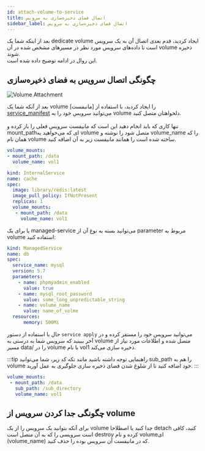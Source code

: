 ```yaml
---
id: attach-volume-to-service
title: اتصال فضای ذخیزه‌سازی به سرویس
sidebar_label: اتصال فضای ذخیزه‌سازی به سرویس
---
```


بعد از اینکه شما یک dedicate volume ایجاد کردید، قدم بعدی اتصال آن به یک سرویس است تا داده‌های سرویس مورد نظر در مسیرهای مشخص شده در آن volume ذخیره شوند.<br/>
این روال در ادامه توضیح داده شده است.

## چگونگی اتصال سرویس به فضای ذخیره‌سازی

![Volume Attachment](/img/docs/volume_attachment.svg "Volume Attachment")

بعد از آنکه شما یک volume را ایجاد کردید، با استفاده از [مانیفست] [service_manifest] می‌توانید سرویس خود را به volume دلخواهتان متصل کنید.<br/><br/>
تنها کاری که باید انجام دهید این است که مانیفست سرویس فعلی را باز کرده و mount_pathای که می‌خواهید به volume متصل شود را نوشته و volume_name را که همان نام volume ساخته شده است را همانند مانیفست زیر به آن اضافه کنید.

```yaml
volume_mounts:
- mount_path: /data
  volume_name: vol1
```

```yaml title="service_deployment.yml"
kind: InternalService  
name: cache  
spec:  
  image: library/redis:latest  
  image_pull_policy: IfNotPresent  
  replicas: 1  
  volume_mounts:  
   - mount_path: /data
     volume_name: vol1  
```

یا برای یک managed-service می‌توانید بسته به نوع آن از parameter مربوط به volume استفاده کنید:

```yaml title="managed_svc_deployment.yml"
kind: ManagedService
name: db
spec:
  service_name: mysql
  version: 5.7
  parameters:
    - name: phpmyadmin_enabled
      value: true
    - name: mysql_root_password
      value: some_long_unpredictable_string
    - name: volume_name
      value: name_of_volme
  resources:
      memory: 500Mi
```

حال با استفاده از دستور `service apply` می‌توانید سرویس خود را مستقر کرده و در آخر ببینید که سرویس شما به درستی به volume متصل شده و اطلاعات مورد نیاز از مسیر data/ را در volume با نام vol1 ذخیره سازی می‌کند.

:::tip راهنمایی
توجه داشته باشید مانند تکه کد زیر، شما می‌توانید sub_path را هم به volume خود اضافه کنید تا از شلوغ شدن فضای ذخیره سازی جلوگیری به عمل آورید.
:::

```yaml
volume_mounts:
 - mount_path: /data
   sub_path: /sub_directory
   volume_name: vol1
```

## چگونگی جدا کردن سرویس از volume

برای آنکه بتوانید یک سرویس را از یک volume جدا کنید یا اصطلاحا detach کنید، کافی است سرویسی را که به آن متصل است destroy کرده و نام volume‌ای (volume_name) که در مانیفست آن سرویس بوده را حذف کنید.

[service_manifest]: /docs/services/service-manifest